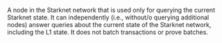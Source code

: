 A node in the Starknet network that is used only for querying the current Starknet state. It can independently (i.e., without/o querying additional nodes) answer queries about the current state of the Starknet network, including the L1 state. It does not batch transactions or prove batches.